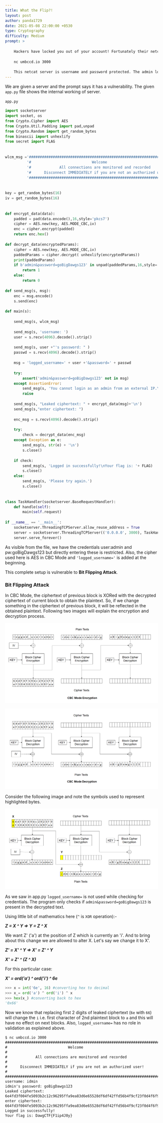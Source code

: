 ```yaml
---
title: What the Flip?!
layout: post
author: panda1729
date: 2021-05-08 22:00:00 +0530
type: Cryptography
difficulty: Medium
prompt: >

	Hackers have locked you out of your account! Fortunately their netcat server has a vulnerability.

	nc umbccd.io 3000

	This netcat server is username and password protected. The admin login is known but forbidden. Any other login entered gives a cipher.
---
```


We are given a server and the prompt says it has a vulnerability. The given `app.py` file shows the internal working of server.


`app.py`
```python
import socketserver
import socket, os
from Crypto.Cipher import AES
from Crypto.Util.Padding import pad,unpad
from Crypto.Random import get_random_bytes
from binascii import unhexlify
from secret import FLAG


wlcm_msg ='########################################################################\n'+\
		  '#                            Welcome                                   #\n'+\
		  '#             All connections are monitored and recorded               #\n'+\
		  '#      Disconnect IMMEDIATELY if you are not an authorized user!       #\n'+\
		  '########################################################################\n'


key = get_random_bytes(16)
iv = get_random_bytes(16)


def encrypt_data(data):
	padded = pad(data.encode(),16,style='pkcs7')
	cipher = AES.new(key, AES.MODE_CBC,iv)
	enc = cipher.encrypt(padded)
	return enc.hex()

def decrypt_data(encryptedParams):
	cipher = AES.new(key, AES.MODE_CBC,iv)
	paddedParams = cipher.decrypt( unhexlify(encryptedParams))
	print(paddedParams)
	if b'admin&password=goBigDawgs123' in unpad(paddedParams,16,style='pkcs7'):
		return 1
	else:
		return 0

def send_msg(s, msg):
	enc = msg.encode()
	s.send(enc)

def main(s):

	send_msg(s, wlcm_msg)

	send_msg(s, 'username: ')
	user = s.recv(4096).decode().strip()

	send_msg(s, user +"'s password: " )
	passwd = s.recv(4096).decode().strip()

	msg = 'logged_username=' + user +'&password=' + passwd

	try:
		assert('admin&password=goBigDawgs123' not in msg)
	except AssertionError:
		send_msg(s, 'You cannot login as an admin from an external IP.\nYour activity has been logged. Goodbye!\n')
		raise

	send_msg(s, "Leaked ciphertext: " + encrypt_data(msg)+'\n')
	send_msg(s,"enter ciphertext: ")

	enc_msg = s.recv(4096).decode().strip()

	try:
		check = decrypt_data(enc_msg)
	except Exception as e:
		send_msg(s, str(e) + '\n')
		s.close()

	if check:
		send_msg(s, 'Logged in successfully!\nYour flag is: '+ FLAG)
		s.close()
	else:
		send_msg(s, 'Please try again.')
		s.close()


class TaskHandler(socketserver.BaseRequestHandler):
	def handle(self):
		main(self.request)

if __name__ == '__main__':
	socketserver.ThreadingTCPServer.allow_reuse_address = True
	server = socketserver.ThreadingTCPServer(('0.0.0.0', 3000), TaskHandler)
	server.serve_forever()
```

As visible from the file, we have the credentials user:admin and pw:goBigDawgs123 but directly entering these is restricted. Also, the cipher used here is AES in CBC Mode and `'logged_username='` is added at the beginning.

This complete setup is vulnerable to **Bit Flipping Attack**.

### Bit Flipping Attack

In CBC Mode, the ciphertext of previous block is XORed with the decrypted ciphertext of current block to obtain the plaintext. So, if we change something in the ciphertext of previous block, it will be reflected in the obtained plaintext. Following two images will explain the encryption and decryption process.


![Encryption](encryption.png)


![Decryption](decryption.png)


Consider the following image and note the symbols used to represent highlighted bytes.

![Decryption](attack.png)

As we saw in app.py `logged_username=` is not used while checking for credentials. The program only checks if `admin&password=goBigDawgs123` is present in the decrypted text.

Using little bit of mathematics here (`^` is `XOR` operation):-

***Z = X ^ Y => Y = Z ^ X***

We want Z' ('a') at the position of Z which is currently an 'i'. And to bring about this change we are allowed to alter X. Let's say we change it to X'.

***Z' = X' ^ Y => X' = Z' ^ Y***

***X' = Z' ^ (Z ^ X)***

For this particular case:

***X' = ord('a') ^ ord('i') ^ 6e***

```python
>>> x = int('6e', 16) #converting hex to decimal
>>> x_= ord('a') ^ ord('i') ^ x
>>> hex(x_) #converting back to hex
'0x66'
```

Now we know that replacing first 2 digits of leaked ciphertext (`6e` with `66`) will change the `i` i.e. first character of 2nd plaintext block to `a` and this will have no effect on next blocks. Also, `logged_username=` has no role in validation as explained above.



```
$ nc umbccd.io 3000
########################################################################
#                            Welcome                                   #
#             All connections are monitored and recorded               #
#      Disconnect IMMEDIATELY if you are not an authorized user!       #
########################################################################
username: idmin
idmin's password: goBigDawgs123
Leaked ciphertext: 6e4fd3f004fe5093b2c12c96295ffa9ea83d6e65528df6df42ffd56b4f9cf23f0d4f6f9a1dc04cad30566b21f15f16ca
enter ciphertext: 664fd3f004fe5093b2c12c96295ffa9ea83d6e65528df6df42ffd56b4f9cf23f0d4f6f9a1dc04cad30566b21f15f16ca
Logged in successfully!
Your flag is: DawgCTF{F1ip4J0y}
```
